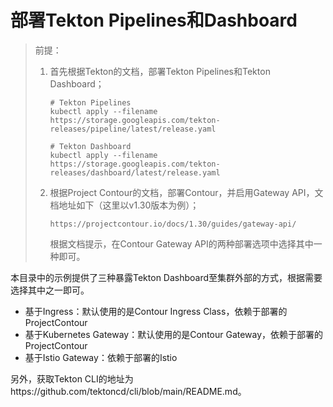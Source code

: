 # 部署Tekton Pipelines和Dashboard



> 前提：
>
> 1. 首先根据Tekton的文档，部署Tekton Pipelines和Tekton Dashboard；
>
>    ```
>    # Tekton Pipelines
>    kubectl apply --filename https://storage.googleapis.com/tekton-releases/pipeline/latest/release.yaml
>          
>    # Tekton Dashboard
>    kubectl apply --filename https://storage.googleapis.com/tekton-releases/dashboard/latest/release.yaml
>    ```
>
>    
>
> 2. 根据Project Contour的文档，部署Contour，并启用Gateway API，文档地址如下（这里以v1.30版本为例）；
>
>    ```
>    https://projectcontour.io/docs/1.30/guides/gateway-api/
>    ```
>
>    根据文档提示，在Contour Gateway API的两种部署选项中选择其中一种即可。



本目录中的示例提供了三种暴露Tekton Dashboard至集群外部的方式，根据需要选择其中之一即可。

- 基于Ingress：默认使用的是Contour Ingress Class，依赖于部署的ProjectContour
- 基于Kubernetes Gateway：默认使用的是Contour Gateway，依赖于部署的ProjectContour
- 基于Istio Gateway：依赖于部署的Istio



另外，获取Tekton CLI的地址为https://github.com/tektoncd/cli/blob/main/README.md。



